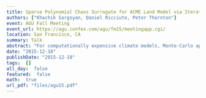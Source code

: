 ```yaml
---
title: Sparse Polynomial Chaos Surrogate for ACME Land Model via Iterative Bayesian Compressive Sensing
authors: ["Khachik Sargsyan, Daniel Ricciuto, Peter Thornton"]
event: AGU Fall Meeting
event_url: https://agu.confex.com/agu/fm15/meetingapp.cgi/
location: San Francisco, CA
summary: Talk
abstract: "For computationally expensive climate models, Monte-Carlo approaches of exploring the input parameter space are often prohibitive due to slow convergence with respect to ensemble size. To alleviate this, we build inexpensive surrogates using uncertainty quantification (UQ) methods employing Polynomial Chaos (PC) expansions that approximate the input-output relationships using as few model evaluations as possible. However, when many uncertain input parameters are present, such UQ studies suffer from the curse of dimensionality. In particular, for 50-100 input parameters non-adaptive PC representations have infeasible numbers of basis terms. To this end, we develop and employ Weighted Iterative Bayesian Compressive Sensing to learn the most important input parameter relationships for efficient, sparse PC surrogate construction with posterior uncertainty quantified due to insufficient data. Besides drastic dimensionality reduction, such uncertain surrogate can efficiently replace the model in computationally intensive studies such as forward uncertainty propagation and variance-based sensitivity analysis, as well as design optimization and parameter estimation using observational data.<br>We applied the surrogate construction and variance-based uncertainty decomposition to Accelerated Climate Model for Energy (ACME) Land Model for several output QoIs at nearly 100 FLUXNET sites covering multiple plant functional types and climates, varying 65 input parameters over broad ranges of possible values.<br><br><br>This work is supported by the U.S. Department of Energy, Office of Science,<br>Biological and Environmental Research, Accelerated Climate Modeling for Energy (ACME) project.<br>Sandia National Laboratories is a multi-program laboratory managed and operated by Sandia Corporation,<br>a wholly owned subsidiary of Lockheed Martin Corporation, for the U.S. Department of Energy's National<br>Nuclear Security Administration under contract DE-AC04-94AL85000.<br><br>"
date: "2015-12-18"
publishDate: "2015-12-18"
tags:  []
all_day:  false
featured:  false
math:  true
url_pdf: "files/agu15.pdf"
---
```


